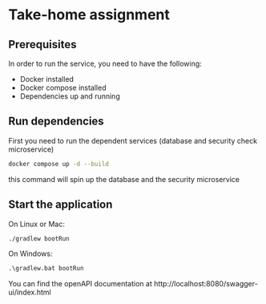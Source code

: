 # Take-home assignment
## Prerequisites
In order to run the service, you need to have the following:
- Docker installed
- Docker compose installed
- Dependencies up and running
## Run dependencies
First you need to run the dependent services (database and security check microservice)

```bash
docker compose up -d --build
```

this command will spin up the database and the security microservice

## Start the application
On Linux or Mac:

```bash
./gradlew bootRun
```

On Windows:

```ps
.\gradlew.bat bootRun
```

You can find the openAPI documentation at http://localhost:8080/swagger-ui/index.html